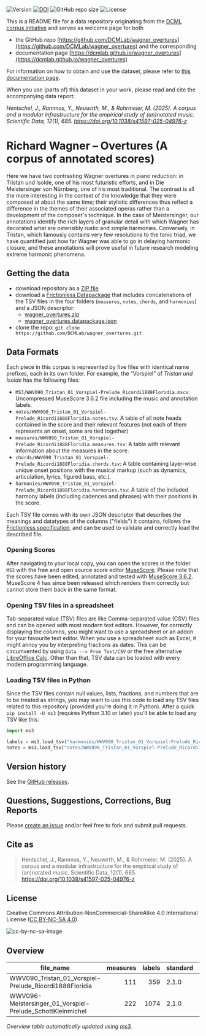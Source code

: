 ![Version](https://img.shields.io/github/v/release/DCMLab/wagner_overtures?display_name=tag)
[![DOI](https://zenodo.org/badge/388192508.svg)](https://doi.org/10.5281/zenodo.14997120)
![GitHub repo size](https://img.shields.io/github/repo-size/DCMLab/wagner_overtures)
![License](https://img.shields.io/badge/license-CC%20BY--NC--SA%204.0-9cf)


This is a README file for a data repository originating from the [DCML corpus initiative](https://github.com/DCMLab/dcml_corpora)
and serves as welcome page for both 

* the GitHub repo [https://github.com/DCMLab/wagner_overtures](https://github.com/DCMLab/wagner_overtures) and the corresponding
* documentation page [https://dcmlab.github.io/wagner_overtures](https://dcmlab.github.io/wagner_overtures)

For information on how to obtain and use the dataset, please refer to [this documentation page](https://dcmlab.github.io/wagner_overtures/introduction).

When you use (parts of) this dataset in your work, please read and cite the accompanying data report:

_Hentschel, J., Rammos, Y., Neuwirth, M., & Rohrmeier, M. (2025). A corpus and a modular infrastructure for the 
empirical study of (an)notated music. Scientific Data, 12(1), 685. https://doi.org/10.1038/s41597-025-04976-z_

# Richard Wagner – Overtures (A corpus of annotated scores)

Here we have two contrasting Wagner overtures in piano reduction: in Tristan und Isolde, one of his most futuristic
efforts, and in Die Meistersinger von Nürnberg, one of his most traditional. The contrast is all the more interesting in
the context of the knowledge that they were composed at about the same time; their stylistic differences thus reflect a
difference in the themes of their associated operas rather than a development of the composer's technique. In the case
of Meistersinger, our annotations identify the rich layers of granular detail with which Wagner has decorated what are
ostensibly rustic and simple harmonies. Conversely, in Tristan, which famously contains very few resolutions to the
tonic triad, we have quantified just how far Wagner was able to go in delaying harmonic closure, and these annotations
will prove useful in future research modeling extreme harmonic phenomena.

## Getting the data

* download repository as a [ZIP file](https://github.com/DCMLab/wagner_overtures/archive/main.zip)
* download a [Frictionless Datapackage](https://specs.frictionlessdata.io/data-package/) that includes concatenations
  of the TSV files in the four folders (`measures`, `notes`, `chords`, and `harmonies`) and a JSON descriptor:
  * [wagner_overtures.zip](https://github.com/DCMLab/wagner_overtures/releases/latest/download/wagner_overtures.zip)
  * [wagner_overtures.datapackage.json](https://github.com/DCMLab/wagner_overtures/releases/latest/download/wagner_overtures.datapackage.json)
* clone the repo: `git clone https://github.com/DCMLab/wagner_overtures.git` 


## Data Formats

Each piece in this corpus is represented by five files with identical name prefixes, each in its own folder. 
For example, the “Vorspiel” of *Tristan und Isolde* has the following files:

* `MS3/WWV090_Tristan_01_Vorspiel-Prelude_Ricordi1888Floridia.mscx`: Uncompressed MuseScore 3.6.2 file including the music and annotation labels.
* `notes/WWV090_Tristan_01_Vorspiel-Prelude_Ricordi1888Floridia.notes.tsv`: A table of all note heads contained in the score and their relevant features (not each of them represents an onset, some are tied together)
* `measures/WWV090_Tristan_01_Vorspiel-Prelude_Ricordi1888Floridia.measures.tsv`: A table with relevant information about the measures in the score.
* `chords/WWV090_Tristan_01_Vorspiel-Prelude_Ricordi1888Floridia.chords.tsv`: A table containing layer-wise unique onset positions with the musical markup (such as dynamics, articulation, lyrics, figured bass, etc.).
* `harmonies/WWV090_Tristan_01_Vorspiel-Prelude_Ricordi1888Floridia.harmonies.tsv`: A table of the included harmony labels (including cadences and phrases) with their positions in the score.

Each TSV file comes with its own JSON descriptor that describes the meanings and datatypes of the columns ("fields") it contains,
follows the [Frictionless specification](https://specs.frictionlessdata.io/tabular-data-resource/),
and can be used to validate and correctly load the described file. 

### Opening Scores

After navigating to your local copy, you can open the scores in the folder `MS3` with the free and open source score
editor [MuseScore](https://musescore.org). Please note that the scores have been edited, annotated and tested with
[MuseScore 3.6.2](https://github.com/musescore/MuseScore/releases/tag/v3.6.2). 
MuseScore 4 has since been released which renders them correctly but cannot store them back in the same format.

### Opening TSV files in a spreadsheet

Tab-separated value (TSV) files are like Comma-separated value (CSV) files and can be opened with most modern text
editors. However, for correctly displaying the columns, you might want to use a spreadsheet or an addon for your
favourite text editor. When you use a spreadsheet such as Excel, it might annoy you by interpreting fractions as
dates. This can be circumvented by using `Data --> From Text/CSV` or the free alternative
[LibreOffice Calc](https://www.libreoffice.org/download/download/). Other than that, TSV data can be loaded with
every modern programming language.

### Loading TSV files in Python

Since the TSV files contain null values, lists, fractions, and numbers that are to be treated as strings, you may want
to use this code to load any TSV files related to this repository (provided you're doing it in Python). After a quick
`pip install -U ms3` (requires Python 3.10 or later) you'll be able to load any TSV like this:

```python
import ms3

labels = ms3.load_tsv("harmonies/WWV090_Tristan_01_Vorspiel-Prelude_Ricordi1888Floridia.harmonies.tsv")
notes = ms3.load_tsv("notes/WWV090_Tristan_01_Vorspiel-Prelude_Ricordi1888Floridia.notes.tsv")
```


## Version history

See the [GitHub releases](https://github.com/DCMLab/wagner_overtures/releases).

## Questions, Suggestions, Corrections, Bug Reports

Please [create an issue](https://github.com/DCMLab/wagner_overtures/issues) and/or feel free to fork and submit pull requests.

## Cite as

> Hentschel, J., Rammos, Y., Neuwirth, M., & Rohrmeier, M. (2025). A corpus and a modular infrastructure for the empirical study of (an)notated music. Scientific Data, 12(1), 685. https://doi.org/10.1038/s41597-025-04976-z

## License

Creative Commons Attribution-NonCommercial-ShareAlike 4.0 International License ([CC BY-NC-SA 4.0](https://creativecommons.org/licenses/by-nc-sa/4.0/)).

![cc-by-nc-sa-image](https://licensebuttons.net/l/by-nc-sa/4.0/88x31.png)

## Overview
|                        file_name                         |measures|labels|standard| annotators |
|----------------------------------------------------------|-------:|-----:|--------|------------|
|WWV090_Tristan_01_Vorspiel-Prelude_Ricordi1888Floridia    |     111|   359|2.1.0   |Adrian Nagel|
|WWV096-Meistersinger_01_Vorspiel-Prelude_SchottKleinmichel|     222|  1074|2.1.0   |Adrian Nagel|


*Overview table automatically updated using [ms3](https://ms3.readthedocs.io/).*
